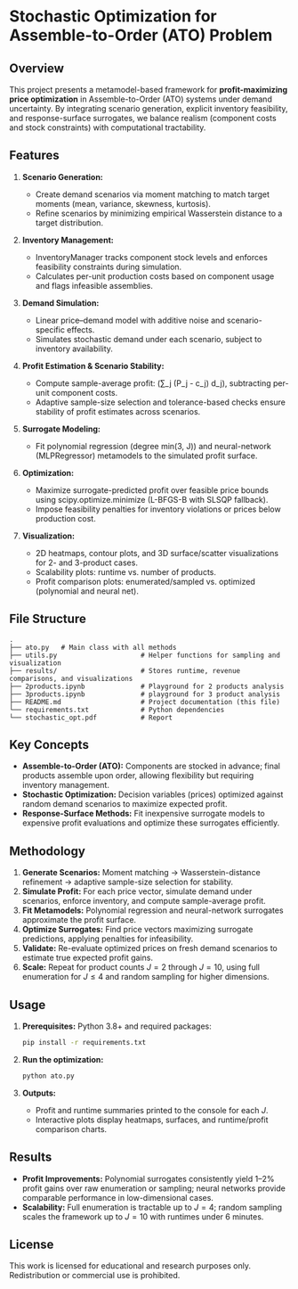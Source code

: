 # Stochastic Optimization for Assemble-to-Order (ATO) Problem

## Overview

This project presents a metamodel-based framework for **profit-maximizing price optimization** in Assemble-to-Order (ATO) systems under demand uncertainty. By integrating scenario generation, explicit inventory feasibility, and response-surface surrogates, we balance realism (component costs and stock constraints) with computational tractability.

## Features

1. **Scenario Generation:**

   * Create demand scenarios via moment matching to match target moments (mean, variance, skewness, kurtosis).
   * Refine scenarios by minimizing empirical Wasserstein distance to a target distribution.

2. **Inventory Management:**

   * InventoryManager tracks component stock levels and enforces feasibility constraints during simulation.
   * Calculates per-unit production costs based on component usage and flags infeasible assemblies.

3. **Demand Simulation:**

   * Linear price–demand model with additive noise and scenario-specific effects.
   * Simulates stochastic demand under each scenario, subject to inventory availability.

4. **Profit Estimation & Scenario Stability:**

   * Compute sample-average profit: (∑\_j (P\_j - c\_j) d\_j), subtracting per-unit component costs.
   * Adaptive sample-size selection and tolerance-based checks ensure stability of profit estimates across scenarios.

5. **Surrogate Modeling:**

   * Fit polynomial regression (degree min(3, J)) and neural-network (MLPRegressor) metamodels to the simulated profit surface.

6. **Optimization:**

   * Maximize surrogate-predicted profit over feasible price bounds using scipy.optimize.minimize (L-BFGS-B with SLSQP fallback).
   * Impose feasibility penalties for inventory violations or prices below production cost.

7. **Visualization:**

   * 2D heatmaps, contour plots, and 3D surface/scatter visualizations for 2- and 3-product cases.
   * Scalability plots: runtime vs. number of products.
   * Profit comparison plots: enumerated/sampled vs. optimized (polynomial and neural net).

## File Structure

```
.
├── ato.py   # Main class with all methods
├── utils.py                     # Helper functions for sampling and visualization
├── results/                     # Stores runtime, revenue comparisons, and visualizations
├── 2products.ipynb              # Playground for 2 products analysis
├── 3products.ipynb              # playground for 3 product analysis
├── README.md                    # Project documentation (this file)
└── requirements.txt             # Python dependencies
└── stochastic_opt.pdf           # Report
```

## Key Concepts

* **Assemble-to-Order (ATO):** Components are stocked in advance; final products assemble upon order, allowing flexibility but requiring inventory management.
* **Stochastic Optimization:** Decision variables (prices) optimized against random demand scenarios to maximize expected profit.
* **Response-Surface Methods:** Fit inexpensive surrogate models to expensive profit evaluations and optimize these surrogates efficiently.

## Methodology

1. **Generate Scenarios:** Moment matching → Wasserstein-distance refinement → adaptive sample-size selection for stability.
2. **Simulate Profit:** For each price vector, simulate demand under scenarios, enforce inventory, and compute sample-average profit.
3. **Fit Metamodels:** Polynomial regression and neural-network surrogates approximate the profit surface.
4. **Optimize Surrogates:** Find price vectors maximizing surrogate predictions, applying penalties for infeasibility.
5. **Validate:** Re-evaluate optimized prices on fresh demand scenarios to estimate true expected profit gains.
6. **Scale:** Repeat for product counts $J=2$ through $J=10$, using full enumeration for $J\le4$ and random sampling for higher dimensions.

## Usage

1. **Prerequisites:** Python 3.8+ and required packages:

   ```bash
   pip install -r requirements.txt
   ```
2. **Run the optimization:**

   ```bash
   python ato.py
   ```
3. **Outputs:**

   * Profit and runtime summaries printed to the console for each $J$.
   * Interactive plots display heatmaps, surfaces, and runtime/profit comparison charts.

## Results

* **Profit Improvements:** Polynomial surrogates consistently yield 1–2% profit gains over raw enumeration or sampling; neural networks provide comparable performance in low-dimensional cases.
* **Scalability:** Full enumeration is tractable up to $J=4$; random sampling scales the framework up to $J=10$ with runtimes under 6 minutes.

## License

This work is licensed for educational and research purposes only. Redistribution or commercial use is prohibited.
